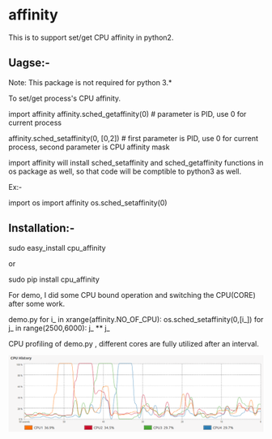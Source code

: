 affinity
========

This is to support set/get CPU affinity in python2.


Uagse:-
------------------

Note: This package is not required for python 3.*

To set/get process's CPU affinity.

import affinity
affinity.sched_getaffinity(0) # parameter is PID, use 0 for current process

affinity.sched_setaffinity(0, [0,2]) # first parameter is PID, use 0 for current process, second parameter is CPU affinity mask


import affinity will install sched_setaffinity and sched_getaffinity functions in os package as well, so that code will be comptible to python3 as well.

Ex:-

import os
import affinity
os.sched_setaffinity(0)  

Installation:-
------------------

sudo easy_install cpu_affinity

or

sudo pip install cpu_affinity

For demo, I did some CPU bound operation and switching the CPU(CORE) after some work.

demo.py
for i_ in xrange(affinity.NO_OF_CPU):
            os.sched_setaffinity(0,[i_])
            for j_ in range(2500,6000):
                j_ ** j_

CPU profiling of demo.py , different cores are fully utilized after an interval.

![alt tag](https://raw.githubusercontent.com/algodirect/affinity/master/affinity/src/test/demo.png)









